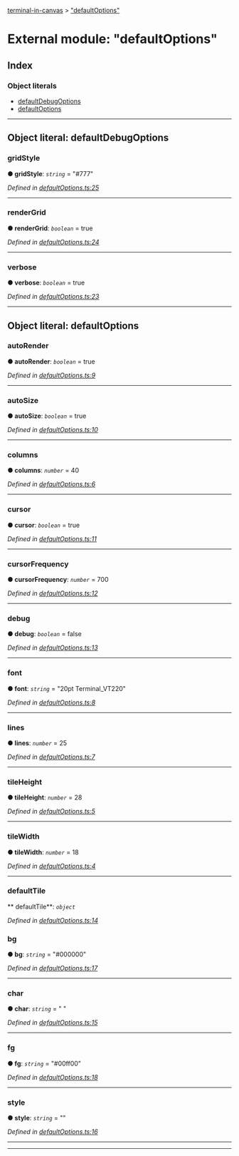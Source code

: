 [terminal-in-canvas](../README.md) > ["defaultOptions"](../modules/_defaultoptions_.md)



# External module: "defaultOptions"

## Index

### Object literals

* [defaultDebugOptions](_defaultoptions_.md#defaultdebugoptions)
* [defaultOptions](_defaultoptions_.md#defaultoptions)



---
<a id="defaultdebugoptions"></a>

## Object literal: defaultDebugOptions


<a id="defaultdebugoptions.gridstyle"></a>

###  gridStyle

**●  gridStyle**:  *`string`*  = "#777"

*Defined in [defaultOptions.ts:25](https://github.com/danikaze/terminal-in-canvas/blob/34567b2/src/defaultOptions.ts#L25)*





___
<a id="defaultdebugoptions.rendergrid"></a>

###  renderGrid

**●  renderGrid**:  *`boolean`*  = true

*Defined in [defaultOptions.ts:24](https://github.com/danikaze/terminal-in-canvas/blob/34567b2/src/defaultOptions.ts#L24)*





___
<a id="defaultdebugoptions.verbose"></a>

###  verbose

**●  verbose**:  *`boolean`*  = true

*Defined in [defaultOptions.ts:23](https://github.com/danikaze/terminal-in-canvas/blob/34567b2/src/defaultOptions.ts#L23)*





___

<a id="defaultoptions"></a>

## Object literal: defaultOptions


<a id="defaultoptions.autorender"></a>

###  autoRender

**●  autoRender**:  *`boolean`*  = true

*Defined in [defaultOptions.ts:9](https://github.com/danikaze/terminal-in-canvas/blob/34567b2/src/defaultOptions.ts#L9)*





___
<a id="defaultoptions.autosize"></a>

###  autoSize

**●  autoSize**:  *`boolean`*  = true

*Defined in [defaultOptions.ts:10](https://github.com/danikaze/terminal-in-canvas/blob/34567b2/src/defaultOptions.ts#L10)*





___
<a id="defaultoptions.columns"></a>

###  columns

**●  columns**:  *`number`*  = 40

*Defined in [defaultOptions.ts:6](https://github.com/danikaze/terminal-in-canvas/blob/34567b2/src/defaultOptions.ts#L6)*





___
<a id="defaultoptions.cursor"></a>

###  cursor

**●  cursor**:  *`boolean`*  = true

*Defined in [defaultOptions.ts:11](https://github.com/danikaze/terminal-in-canvas/blob/34567b2/src/defaultOptions.ts#L11)*





___
<a id="defaultoptions.cursorfrequency"></a>

###  cursorFrequency

**●  cursorFrequency**:  *`number`*  = 700

*Defined in [defaultOptions.ts:12](https://github.com/danikaze/terminal-in-canvas/blob/34567b2/src/defaultOptions.ts#L12)*





___
<a id="defaultoptions.debug"></a>

###  debug

**●  debug**:  *`boolean`*  = false

*Defined in [defaultOptions.ts:13](https://github.com/danikaze/terminal-in-canvas/blob/34567b2/src/defaultOptions.ts#L13)*





___
<a id="defaultoptions.font"></a>

###  font

**●  font**:  *`string`*  = "20pt Terminal_VT220"

*Defined in [defaultOptions.ts:8](https://github.com/danikaze/terminal-in-canvas/blob/34567b2/src/defaultOptions.ts#L8)*





___
<a id="defaultoptions.lines"></a>

###  lines

**●  lines**:  *`number`*  = 25

*Defined in [defaultOptions.ts:7](https://github.com/danikaze/terminal-in-canvas/blob/34567b2/src/defaultOptions.ts#L7)*





___
<a id="defaultoptions.tileheight"></a>

###  tileHeight

**●  tileHeight**:  *`number`*  = 28

*Defined in [defaultOptions.ts:5](https://github.com/danikaze/terminal-in-canvas/blob/34567b2/src/defaultOptions.ts#L5)*





___
<a id="defaultoptions.tilewidth"></a>

###  tileWidth

**●  tileWidth**:  *`number`*  = 18

*Defined in [defaultOptions.ts:4](https://github.com/danikaze/terminal-in-canvas/blob/34567b2/src/defaultOptions.ts#L4)*





___
<a id="defaultoptions.defaulttile"></a>

###  defaultTile

** defaultTile**:  *`object`* 

*Defined in [defaultOptions.ts:14](https://github.com/danikaze/terminal-in-canvas/blob/34567b2/src/defaultOptions.ts#L14)*




<a id="defaultoptions.defaulttile.bg"></a>

###  bg

**●  bg**:  *`string`*  = "#000000"

*Defined in [defaultOptions.ts:17](https://github.com/danikaze/terminal-in-canvas/blob/34567b2/src/defaultOptions.ts#L17)*





___
<a id="defaultoptions.defaulttile.char"></a>

###  char

**●  char**:  *`string`*  = " "

*Defined in [defaultOptions.ts:15](https://github.com/danikaze/terminal-in-canvas/blob/34567b2/src/defaultOptions.ts#L15)*





___
<a id="defaultoptions.defaulttile.fg"></a>

###  fg

**●  fg**:  *`string`*  = "#00ff00"

*Defined in [defaultOptions.ts:18](https://github.com/danikaze/terminal-in-canvas/blob/34567b2/src/defaultOptions.ts#L18)*





___
<a id="defaultoptions.defaulttile.style"></a>

###  style

**●  style**:  *`string`*  = ""

*Defined in [defaultOptions.ts:16](https://github.com/danikaze/terminal-in-canvas/blob/34567b2/src/defaultOptions.ts#L16)*





___

___


